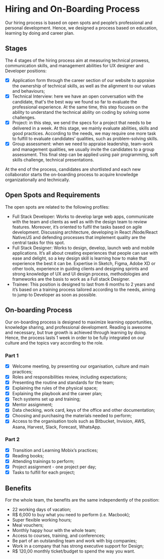 # Hiring and On-Boarding Process

Our hiring process is based on open spots and people’s professional and personal development. Hence, we designed a process based on education, learning by doing and career plan.

## Stages

The 4 stages of the hiring process aim at measuring technical prowess, communication skills, and management abilities for UX designer and Developer positions:

* [x] Application form through the career section of our website to appraise the ownership of technical skills, as well as the alignment to our values and behaviours;
* [x] Technical Interview: here we have an open conversation with the candidate, that's the best way we found so far to evaluate the professional experience. At the same time, this step focuses on the ability to understand the technical ability on coding by solving some challenges.
* [x] Project: in this step, we send the specs for a project that needs to be delivered in a week. At this stage, we mainly evaluate abilities, skills and good practices. According to the needs, we may require one more task to fulfill to evaluate candidates’ qualities, such as problem-solving skills.
* [x] Group assessment: when we need to appraise leadership, team-work and management qualities, we usually invite the candidates to a group assessment. This final step can be applied using pair programming, soft skills challenge, technical presentations.

At the end of the process, candidates are shortlisted and each new collaborator starts the on-boarding process to acquire knowledge organizationally and technically.

## Open Spots and Requirements

The open spots are related to the following profiles:

* Full Stack Developer: Works to develop large web apps, communicate with the team and clients as well as with the design team to review features. Moreover, it’s oriented to fulfil the tasks based on agile development. Discussing architecture, developing in React /Node/React Native/JS and defending processes that implement quality are the central tasks for this spot.
* Full Stack Designer: Works to design, develop, launch web and mobile applications. It’s all about creating experiences that people can use with ease and delight, so a key design skill is learning how to make that experience the best it can be. Expertise in Sketch, Figma, Adobe XD or other tools, experience in guiding clients and designing sprints and strong knowledge of UX and UI design process, methodologies and frameworks are the basis to work as a Full stack Designer.
* Trainee: This position is designed to last from 6 months to 2 years and it’s based on a training process tailored according to the needs, aiming to jump to Developer as soon as possible.

## On-boarding Process

Our on-boarding process is designed to maximize learning opportunities, knowledge sharing, and professional development. Reading is awesome and necessary, but true growth is achieved through learning by doing. Hence, the process lasts 1 week in order to be fully integrated on our culture and the topics vary according to the role.

### Part 1

* [x] Welcome meeting, by presenting our organisation, culture and main practices; 
* [x] Roles and responsibilities review, including expectations;
* [x] Presenting the routine and standards for the team;
* [x] Explaining the rules of the physical space;
* [x] Explaining the playbook and the career plan;
* [x] Tech systems set up and training;
* [x] Mentor assignment;
* [x] Data checking, work card, keys of the office and other documentation;
* [x] Choosing and purchasing the materials needed to perform;
* [x] Access to the organisation tools such as Bitbucket, Invision, AWS, Asana, Harvest, Slack, Forecast, WhatsApp.

### Part 2

* [x] Transition and Learning Mobix’s practices;
* [x] Reading books;
* [x] Attending trainings to perform;
* [x] Project assignment - one project per day;
* [x] Tasks to fulfill for each project;

## Benefits

For the whole team, the benefits are the same independently of the position:

* 22 working days of vacation;
* R$ 6,000 to buy what you need to perform \(i.e. Macbook\);
* Super flexible working hours;
* Meal vouchers;
* Monthly happy hour with the whole team;
* Access to courses, training, and conferences;
* Be part of an outstanding team and work with big companies;
* Work in a company that has strong executive support for Design;
* R$ 120,00 monthly ticket/budget to spend the way you want.

